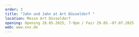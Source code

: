 ```yaml
---
order: 3
title: "Jahn und Jahn at Art Düsseldorf "
location: Messe Art Düsseldorf
opening: Opening 28.05.2025, 7-9pm / Fair 29.05.-07.07.2025
web: www.xxx.de
---
```

